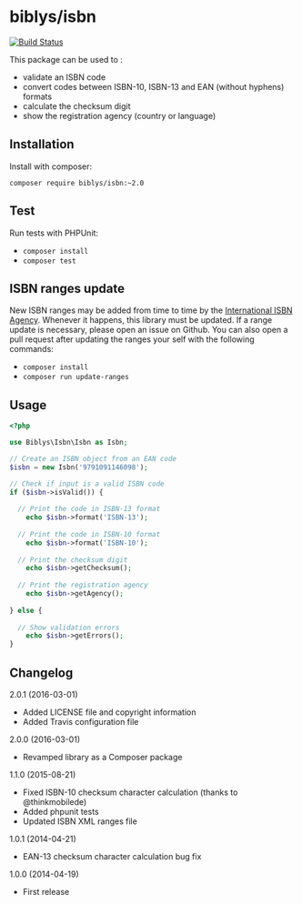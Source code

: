 # biblys/isbn

[![Build Status](https://travis-ci.org/biblys/isbn.svg?branch=master)](https://travis-ci.org/biblys/isbn)

This package can be used to :  
* validate an ISBN code
* convert codes between ISBN-10, ISBN-13 and EAN (without hyphens) formats
* calculate the checksum digit
* show the registration agency (country or language)


## Installation

Install with composer:

`composer require biblys/isbn:~2.0`


## Test

Run tests with PHPUnit:

* `composer install`
* `composer test`


## ISBN ranges update

New ISBN ranges may be added from time to time by the 
[International ISBN Agency](https://www.isbn-international.org/). Whenever it
happens, this library must be updated. If a range update is necessary, please
open an issue on Github. You can also open a pull request after updating
the ranges your self with the following commands:

* `composer install`
* `composer run update-ranges`

## Usage

```php
<?php

use Biblys\Isbn\Isbn as Isbn;

// Create an ISBN object from an EAN code
$isbn = new Isbn('9791091146098'); 

// Check if input is a valid ISBN code
if ($isbn->isValid()) {
  
  // Print the code in ISBN-13 format
	echo $isbn->format('ISBN-13');
  
  // Print the code in ISBN-10 format
	echo $isbn->format('ISBN-10');
  
  // Print the checksum digit
	echo $isbn->getChecksum();
  
  // Print the registration agency
	echo $isbn->getAgency();
  
} else {
  
  // Show validation errors
	echo $isbn->getErrors();
}
```


## Changelog

2.0.1 (2016-03-01)
* Added LICENSE file and copyright information
* Added Travis configuration file 

2.0.0 (2016-03-01)
* Revamped library as a Composer package

1.1.0 (2015-08-21)
* Fixed ISBN-10 checksum character calculation (thanks to @thinkmobilede)
* Added phpunit tests
* Updated ISBN XML ranges file

1.0.1 (2014-04-21)
* EAN-13 checksum character calculation bug fix

1.0.0 (2014-04-19)
* First release
